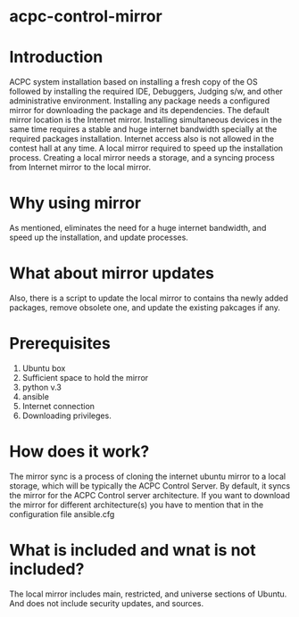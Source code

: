 # acpc-control-mirror
# Introduction
ACPC system installation based on installing a fresh copy of the OS followed by installing the required IDE, Debuggers, Judging s/w, and other administrative environment. Installing any package needs a configured mirror for downloading the package and its dependencies. The default mirror location is the Internet mirror. Installing simultaneous devices in the same time requires a stable and huge internet bandwidth specially at the required packages installation. Internet access also is not allowed in the contest hall at any time. A local mirror required to speed up the installation process. Creating a local mirror needs a storage, and a syncing process from Internet mirror to the local mirror.

# Why using mirror
As mentioned, eliminates the need for a huge internet bandwidth, and speed up the installation, and update processes.

# What about mirror updates
Also, there is a script to update the local mirror to contains tha newly added packages, remove obsolete one, and update the existing pakcages if any.

# Prerequisites
  1. Ubuntu box
  2. Sufficient space to hold the mirror
  3. python v.3 
  4. ansible
  5. Internet connection
  6. Downloading privileges.

# How does it work?
The mirror sync is a process of cloning the internet ubuntu mirror to a local storage, which will be typically the ACPC Control Server. By default, it syncs the mirror for the ACPC Control server architecture. If you want to download the mirror for different architecture(s) you have to mention that in the configuration file ansible.cfg

# What is included and wnat is not included?
The local mirror includes main, restricted, and universe sections of Ubuntu. And does not include security updates, and sources.
